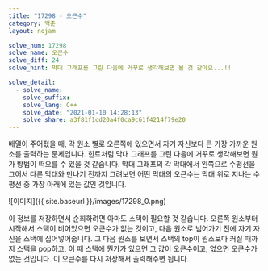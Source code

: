 ```yaml
---
title: "17298 - 오큰수"
category: 백준
layout: nojam

solve_num: 17298
solve_name: 오큰수
solve_diff: 24
solve_hint: 막대 그래프를 그린 다음에 거꾸로 생각해보면 될 것 같아요...!!

solve_detail:
  - solve_name:
    solve_suffix:
    solve_lang: C++
    solve_date: "2021-01-10 14:28:13"
    solve_share: a3f81f1cd20a4f0ca9c61f4214f79e20
---
```


배열이 주어졌을 때, 각 원소 별로 오른쪽에 있으면서 자기 자신보다 큰 가장 가까운 원소를 출력하는 문제입니다. 힌트처럼 막대 그래프를 그린 다음에 거꾸로 생각해보면 뭔가 방법이 떠오를 수 있을 것 같습니다. 막대 그래프의 각 막대에서 왼쪽으로 수평선을 그어서 다른 막대와 만나기 전까지 그려보면 어떤 막대의 오큰수는 막대 위로 지나는 수평선 중 가장 아래에 있는 값인 것입니다.

![이미지]({{ site.baseurl }}/images/17298_0.png)

이 정보를 저장하면서 순회하려면 아마도 스택이 필요할 것 같습니다. 오른쪽 원소부터 시작해서 스택이 비어있으면 오큰수가 없는 것이고, 다음 원소로 넘어가기 전에 자기 자신을 스택에 집어넣어줍니다. 그 다음 원소를 보면서 스택의 top이 원소보다 커질 때까지 스택을 pop하고, 이 때 스택에 뭔가가 있으면 그 값이 오큰수이고, 없으면 오큰수가 없는 것입니다. 이 오큰수를 다시 저장해서 출력해주면 됩니다.
